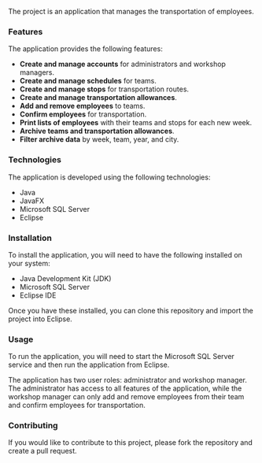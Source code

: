 The project is an application that manages the transportation of employees.

### Features

The application provides the following features:

* **Create and manage accounts** for administrators and workshop managers.
* **Create and manage schedules** for teams.
* **Create and manage stops** for transportation routes.
* **Create and manage transportation allowances**.
* **Add and remove employees** to teams.
* **Confirm employees** for transportation.
* **Print lists of employees** with their teams and stops for each new week.
* **Archive teams and transportation allowances**.
* **Filter archive data** by week, team, year, and city.

### Technologies

The application is developed using the following technologies:

* Java
* JavaFX
* Microsoft SQL Server
* Eclipse

### Installation

To install the application, you will need to have the following installed on your system:

* Java Development Kit (JDK)
* Microsoft SQL Server
* Eclipse IDE

Once you have these installed, you can clone this repository and import the project into Eclipse.

### Usage

To run the application, you will need to start the Microsoft SQL Server service and then run the application from Eclipse.

The application has two user roles: administrator and workshop manager. The administrator has access to all features of the application, while the workshop manager can only add and remove employees from their team and confirm employees for transportation.

### Contributing

If you would like to contribute to this project, please fork the repository and create a pull request.
